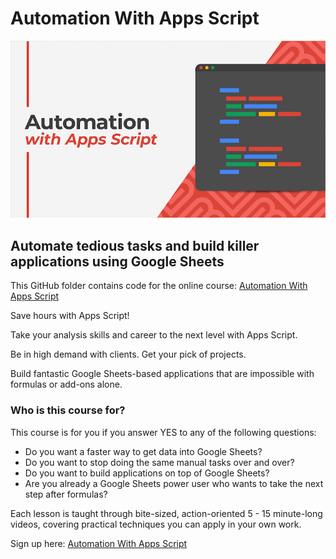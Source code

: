# Automation With Apps Script

![Automation With Apps Script](https://github.com/benlcollins/automationWithAppsScript/blob/main/assets/AppsScript_Automation_800.jpg)

## Automate tedious tasks and build killer applications using Google Sheets

This GitHub folder contains code for the online course: [Automation With Apps Script](https://courses.benlcollins.com/p/automation-with-apps-script-master/)

Save hours with Apps Script!

Take your analysis skills and career to the next level with Apps Script.

Be in high demand with clients. Get your pick of projects. 

Build fantastic Google Sheets-based applications that are impossible with formulas or add-ons alone.

### Who is this course for?

This course is for you if you answer YES to any of the following questions:

* Do you want a faster way to get data into Google Sheets?
* Do you want to stop doing the same manual tasks over and over?
* Do you want to build applications on top of Google Sheets?
* Are you already a Google Sheets power user who wants to take the next step after formulas?

Each lesson is taught through bite-sized, action-oriented 5 - 15 minute-long videos, covering practical techniques you can apply in your own work.

Sign up here: [Automation With Apps Script](https://courses.benlcollins.com/p/automation-with-apps-script-master/)
